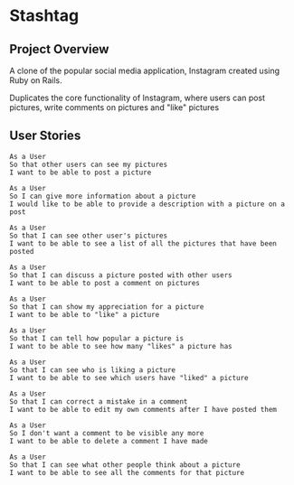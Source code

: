# Stashtag

## Project Overview

A clone of the popular social media application, Instagram created using Ruby on Rails.

Duplicates the core functionality of Instagram, where users can post pictures, write comments on pictures and "like" pictures

## User Stories

```
As a User
So that other users can see my pictures
I want to be able to post a picture

As a User
So I can give more information about a picture
I would like to be able to provide a description with a picture on a post

As a User
So that I can see other user's pictures
I want to be able to see a list of all the pictures that have been posted

As a User
So that I can discuss a picture posted with other users
I want to be able to post a comment on pictures

As a User
So that I can show my appreciation for a picture
I want to be able to "like" a picture

As a User
So that I can tell how popular a picture is
I want to be able to see how many "likes" a picture has

As a User  
So that I can see who is liking a picture
I want to be able to see which users have "liked" a picture

As a User
So that I can correct a mistake in a comment
I want to be able to edit my own comments after I have posted them

As a User
So I don't want a comment to be visible any more
I want to be able to delete a comment I have made

As a User
So that I can see what other people think about a picture
I want to be able to see all the comments for that picture


```
